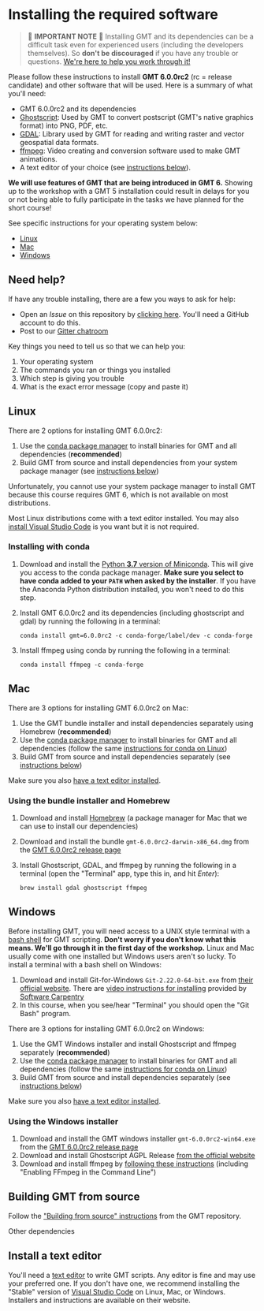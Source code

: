 # Installing the required software


> 🚨 **IMPORTANT NOTE** 🚨
> Installing GMT and its dependencies can be a difficult task even for experienced
> users (including the developers themselves). So **don't be discouraged** if you
> have any trouble or questions. [We're here to help you work through it!](#need-help)


Please follow these instructions to install **GMT 6.0.0rc2** (rc = release candidate)
and other software that will be used. Here is a summary of what you'll need:

* GMT 6.0.0rc2 and its dependencies
* [Ghostscript](https://ghostscript.com/): Used by GMT to convert postscript (GMT's
  native graphics format) into PNG, PDF, etc.
* [GDAL](https://gdal.org/): Library used by GMT for reading and writing raster and
  vector geospatial data formats.
* [ffmpeg](https://ffmpeg.org/): Video creating and conversion software used to make GMT
  animations.
* A text editor of your choice (see [instructions below](#install-a-text-editor)).

**We will use features of GMT that are being introduced in GMT 6.** Showing up to the
workshop with a GMT 5 installation could result in delays for you or not being able to
fully participate in the tasks we have planned for the short course!

See specific instructions for your operating system below:

* [Linux](#linux)
* [Mac](#mac)
* [Windows](#windows)


## Need help?

If have any trouble installing, there are a few you ways to ask for help:

* Open an *Issue* on this repository by
  [clicking here](https://github.com/GenericMappingTools/2019-unavco-course/issues/new?template=install.md).
  You'll need a GitHub account to do this.
* Post to our [Gitter chatroom](https://gitter.im/GenericMappingTools/2019-unavco-course)

Key things you need to tell us so that we can help you:

1. Your operating system
2. The commands you ran or things you installed
3. Which step is giving you trouble
4. What is the exact error message (copy and paste it)


## Linux

There are 2 options for installing GMT 6.0.0rc2:

1. Use the [conda package manager](https://conda.io/en/latest/) to install
   binaries for GMT and all dependencies (**recommended**)
2. Build GMT from source and install dependencies from your system package manager (see
   [instructions below](#building-gmt-from-source))

Unfortunately, you cannot use your system package manager to install GMT because this
course requires GMT 6, which is not available on most distributions.

Most Linux distributions come with a text editor installed. You may also
[install Visual Studio Code](#install-a-text-editor) is you want but it is not required.

### Installing with conda

1. Download and install the [Python **3.7** version of Miniconda](https://conda.io/en/latest/miniconda.html).
   This will give you access to the conda package manager. **Make sure you select to
   have conda added to your `PATH` when asked by the installer**. If you have
   the Anaconda Python distribution installed, you won't need to do this step.
2. Install GMT 6.0.0rc2 and its dependencies (including ghostscript and gdal) by running
   the following in a terminal:

   ```
   conda install gmt=6.0.0rc2 -c conda-forge/label/dev -c conda-forge
   ```

3. Install ffmpeg using conda by running the following in a terminal:

   ```
   conda install ffmpeg -c conda-forge
   ```


## Mac

There are 3 options for installing GMT 6.0.0rc2 on Mac:

1. Use the GMT bundle installer and install dependencies separately using Homebrew
   (**recommended**)
2. Use the [conda package manager](https://conda.io/en/latest/) to install
   binaries for GMT and all dependencies
   (follow the same [instructions for conda on Linux](#installing-with-conda))
3. Build GMT from source and install dependencies separately (see
   [instructions below](#building-gmt-from-source))

Make sure you also [have a text editor installed](#install-a-text-editor).

### Using the bundle installer and Homebrew

1. Download and install [Homebrew](https://brew.sh/) (a package manager for Mac that we
   can use to install our dependencies)
2. Download and install the bundle `gmt-6.0.0rc2-darwin-x86_64.dmg` from the
   [GMT 6.0.0rc2 release page](https://github.com/GenericMappingTools/gmt/releases/tag/6.0.0rc2)
3. Install Ghostscript, GDAL, and ffmpeg by running the following in a terminal (open
   the "Terminal" app, type this in, and hit *Enter*):

   ```
   brew install gdal ghostscript ffmpeg
   ```


## Windows

Before installing GMT, you will need access to a UNIX style terminal with a
[bash shell](https://en.wikipedia.org/wiki/Bash_%28Unix_shell%29) for GMT scripting.
**Don't worry if you don't know what this means. We'll go through it in the first day of
the workshop.**
Linux and Mac usually come with one installed but Windows users aren't so lucky.
To install a terminal with a bash shell on Windows:

1. Download and install Git-for-Windows `Git-2.22.0-64-bit.exe` from
   [their official website](https://gitforwindows.org/).
   There are
   [video instructions for installing](https://www.youtube.com/watch?v=339AEqk9c-8)
   provided by [Software Carpentry](https://software-carpentry.org/)
2. In this course, when you see/hear "Terminal" you should open the "Git Bash" program.

There are 3 options for installing GMT 6.0.0rc2 on Windows:

1. Use the GMT Windows installer and install Ghostscript and ffmpeg separately
   (**recommended**)
2. Use the [conda package manager](https://conda.io/en/latest/) to install
   binaries for GMT and all dependencies
   (follow the same [instructions for conda on Linux](#installing-with-conda))
3. Build GMT from source and install dependencies separately (see
   [instructions below](#building-gmt-from-source))

Make sure you also [have a text editor installed](#install-a-text-editor).

### Using the Windows installer

1. Download and install the GMT windows installer `gmt-6.0.0rc2-win64.exe` from the
   [GMT 6.0.0rc2 release page](https://github.com/GenericMappingTools/gmt/releases/tag/6.0.0rc2)
2. Download and install Ghostscript AGPL Release [from the official website](https://ghostscript.com/download/gsdnld.html)
3. Download and install ffmpeg by [following these instructions](https://www.wikihow.com/Install-FFmpeg-on-Windows)
   (including "Enabling FFmpeg in the Command Line")


## Building GMT from source

Follow the
["Building from source" instructions](https://github.com/GenericMappingTools/gmt/blob/master/BUILDING.md)
from the GMT repository.

Other dependencies


## Install a text editor

You'll need a [text editor](https://en.wikipedia.org/wiki/Text_editor) to write GMT
scripts.
Any editor is fine and may use your preferred one.
If you don't have one, we recommend installing the "Stable" version of [Visual Studio
Code](https://code.visualstudio.com/) on Linux, Mac, or Windows.
Installers and instructions are available on their website.
